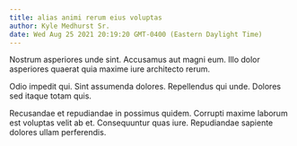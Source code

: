 ```yaml
---
title: alias animi rerum eius voluptas
author: Kyle Medhurst Sr.
date: Wed Aug 25 2021 20:19:20 GMT-0400 (Eastern Daylight Time)
---
```

Nostrum asperiores unde sint. Accusamus aut magni eum. Illo dolor asperiores quaerat quia maxime iure architecto rerum.

 Odio impedit qui. Sint assumenda dolores. Repellendus qui unde. Dolores sed itaque totam quis.

 Recusandae et repudiandae in possimus quidem. Corrupti maxime laborum est voluptas velit ab et. Consequuntur quas iure. Repudiandae sapiente dolores ullam perferendis.